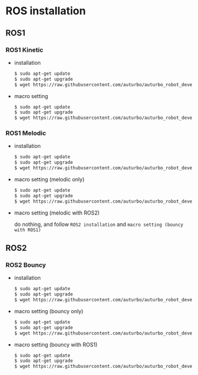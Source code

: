 # ROS installation

## ROS1

### ROS1 Kinetic

  * installation
    ``` bash
    $ sudo apt-get update
    $ sudo apt-get upgrade
    $ wget https://raw.githubusercontent.com/auturbo/auturbo_robot_development_tools/master/install_ros_kinetic.sh && chmod 755 ./install_ros_kinetic.sh && bash ./install_ros_kinetic.sh
    ```

  * macro setting
    ``` bash
    $ sudo apt-get update
    $ sudo apt-get upgrade
    $ wget https://raw.githubusercontent.com/auturbo/auturbo_robot_development_tools/master/add_macro_for_kinetic.sh && chmod 755 ./add_macro_for_kinetic.sh && bash ./add_macro_for_kinetic.sh
    ```

### ROS1 Melodic

  * installation
    ``` bash
    $ sudo apt-get update
    $ sudo apt-get upgrade
    $ wget https://raw.githubusercontent.com/auturbo/auturbo_robot_development_tools/master/install_ros_melodic.sh && chmod 755 ./install_ros_melodic.sh && bash ./install_ros_melodic.sh
    ```

  * macro setting (melodic only)
    ``` bash
    $ sudo apt-get update
    $ sudo apt-get upgrade
    $ wget https://raw.githubusercontent.com/auturbo/auturbo_robot_development_tools/master/add_macro_for_melodic_only.sh && chmod 755 ./add_macro_for_melodic_only.sh && bash ./add_macro_for_melodic_only.sh
    ```

  * macro setting (melodic with ROS2)
  
    do nothing, and follow `ROS2 installation` and `macro setting (bouncy with ROS1)`
  

## ROS2

### ROS2 Bouncy

  * installation
    ``` bash
    $ sudo apt-get update
    $ sudo apt-get upgrade
    $ wget https://raw.githubusercontent.com/auturbo/auturbo_robot_development_tools/master/install_ros_bouncy.sh && chmod 755 ./install_ros_bouncy.sh && bash ./install_ros_bouncy.sh
    ```

  * macro setting (bouncy only)
    ``` bash
    $ sudo apt-get update
    $ sudo apt-get upgrade
    $ wget https://raw.githubusercontent.com/auturbo/auturbo_robot_development_tools/master/add_macro_for_bouncy_only.sh && chmod 755 ./add_macro_for_bouncy_only.sh && bash ./add_macro_for_bouncy_only.sh
    ```

  * macro setting (bouncy with ROS1)
  
    ``` bash
    $ sudo apt-get update
    $ sudo apt-get upgrade
    $ wget https://raw.githubusercontent.com/auturbo/auturbo_robot_development_tools/master/add_macro_for_bouncy_with_melodic.sh && chmod 755 ./add_macro_for_bouncy_with_melodic.sh && bash ./add_macro_for_bouncy_with_melodic.sh
    ```
  
